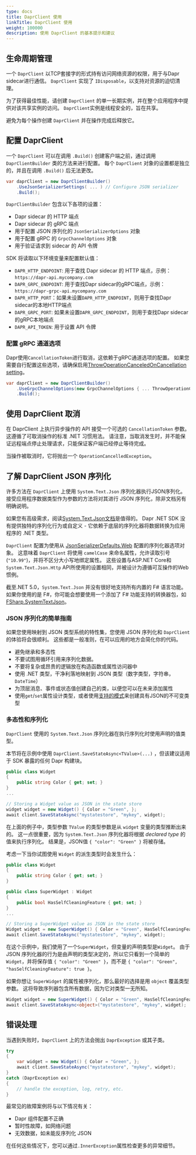```yaml
---
type: docs
title: DaprClient 使用
linkTitle: DaprClient 使用
weight: 100000
description: 使用 DaprClient 的基本提示和建议
---
```


## 生命周期管理

一个 `DaprClient` 以TCP套接字的形式持有访问网络资源的权限，用于与Dapr sidecar进行通信。 `DaprClient` 实现了 `IDisposable`，以支持对资源的迫切清理。

为了获得最佳性能，请创建 `DaprClient` 的单一长期实例，并在整个应用程序中提供对该共享实例的访问。 `DaprClient`实例是线程安全的，旨在共享。

避免为每个操作创建 `DaprClient` 并在操作完成后释放它。

## 配置 DaprClient

一个 `DaprClient` 可以在调用 `.Build()` 创建客户端之前，通过调用 `DaprClientBuilder` 类的方法来进行配置。 每个 `DaprClient` 对象的设置都是独立的，并且在调用 `.Build()` 后无法更改。

```C#
var daprClient = new DaprClientBuilder()
    .UseJsonSerializerSettings( ... ) // Configure JSON serializer
    .Build();
```

`DaprClientBuilder` 包含以下各项的设置：

- Dapr sidecar 的 HTTP 端点
- Dapr sidecar 的 gRPC 端点
- 用于配置 JSON 序列化的 `JsonSerializerOptions` 对象
- 用于配置 gRPC 的 `GrpcChannelOptions` 对象
- 用于验证请求到 sidecar 的 API 令牌

SDK 将读取以下环境变量来配置默认值：

- `DAPR_HTTP_ENDPOINT`: 用于查找 Dapr sidecar 的 HTTP 端点，示例：`https://dapr-api.mycompany.com`
- `DAPR_GRPC_ENDPOINT`: 用于查找Dapr sidecar的gRPC端点，示例：`https://dapr-grpc-api.mycompany.com`
- `DAPR_HTTP_PORT`：如果未设置`DAPR_HTTP_ENDPOINT`，则用于查找Dapr sidecar的本地HTTP端点
- `DAPR_GRPC_PORT`: 如果未设置`DAPR_GRPC_ENDPOINT`，则用于查找Dapr sidecar的gRPC本地端点
- `DAPR_API_TOKEN`: 用于设置 API 令牌

### 配置 gRPC 通道选项

Dapr使用`CancellationToken`进行取消，这依赖于gRPC通道选项的配置。 如果您需要自行配置这些选项，请确保启用[ThrowOperationCanceledOnCancellation setting](https://grpc.github.io/grpc/csharp-dotnet/api/Grpc.Net.Client.GrpcChannelOptions.html#Grpc_Net_Client_GrpcChannelOptions_ThrowOperationCanceledOnCancellation)。

```C#
var daprClient = new DaprClientBuilder()
    .UseGrpcChannelOptions(new GrpcChannelOptions { ... ThrowOperationCanceledOnCancellation = true })
    .Build();
```

## 使用 DaprClient 取消

在 DaprClient 上执行异步操作的 API 接受一个可选的 `CancellationToken` 参数。 这遵循了可取消操作的标准 .NET 习惯用法。 请注意，当取消发生时，并不能保证远程端点停止处理请求，只能保证客户端已经停止等待完成。

当操作被取消时，它将抛出一个 `OperationCancelledException`。

## 了解 DaprClient JSON 序列化

许多方法在 `DaprClient` 上使用 `System.Text.Json` 序列化器执行JSON序列化。 接受应用程序数据类型作为参数的方法将对其进行 JSON 序列化，除非文档另有明确说明。

如果您有高级需求，阅读[System.Text.Json文档](https://docs.microsoft.com/zh-cn/dotnet/standard/serialization/system-text-json-overview)是值得的。 Dapr .NET SDK 没有提供独特的序列化行为或自定义 - 它依赖于底层的序列化器将数据转换为应用程序的 .NET 类型。

`DaprClient` 配置为使用从 [JsonSerializerDefaults.Web](https://docs.microsoft.com/zh-cn/dotnet/api/system.text.json.jsonserializerdefaults?view=net-5.0) 配置的序列化器选项对象。 这意味着 `DaprClient` 将使用 `camelCase` 来命名属性，允许读取引号 (`"10.99"`)，并将不区分大小写地绑定属性。 这些设置与ASP.NET Core和`System.Text.Json.Http` API所使用的设置相同，并被设计为遵循可互操作的Web惯例。

截至.NET 5.0，`System.Text.Json` 并没有很好地支持所有内置的 F# 语言功能。 如果你使用的是 F#，你可能会想要使用一个添加了 F# 功能支持的转换器包，如 [FSharp.SystemTextJson](https://github.com/Tarmil/FSharp.SystemTextJson)。

### JSON 序列化的简单指南

如果您使用映射到 JSON 类型系统的特性集，您使用 JSON 序列化和 `DaprClient` 的体验将会很顺利。 这些都是一般准则，在可以应用的地方会简化你的代码。

- 避免继承和多态性
- 不要试图用循环引用来序列化数据。
- 不要将复杂或昂贵的逻辑放在构造函数或属性访问器中
- 使用 .NET 类型，干净利落地映射到 JSON 类型（数字类型，字符串，`DateTime`）
- 为顶层消息、事件或状态值创建自己的类，以便您可以在未来添加属性
- 使用`get`/`set`属性设计类型，或者使用[支持的模式](https://docs.microsoft.com/zh-cn/dotnet/standard/serialization/system-text-json-immutability?pivots=dotnet-5-0)来创建具有JSON的不可变类型

### 多态性和序列化

`DaprClient` 使用的 `System.Text.Json` 序列化器在执行序列化时使用声明的值类型。

本节将在示例中使用 `DaprClient.SaveStateAsync<TValue>(...)` ，但该建议适用于 SDK 暴露的任何 Dapr 构建块。

```C#
public class Widget
{
    public string Color { get; set; }
}
...

// Storing a Widget value as JSON in the state store
widget widget = new Widget() { Color = "Green", };
await client.SaveStateAsync("mystatestore", "mykey", widget);
```

在上面的例子中，类型参数 `TValue` 的类型参数是从 `widget` 变量的类型推断出来的。 这一点很重要，因为 `System.Text.Json` 序列化器将根据 _declared type_ 的值来执行序列化。 结果是，JSON值 `{ "color": "Green" }` 将被存储。

考虑一下当你试图使用 `Widget` 的派生类型时会发生什么：

```C#
public class Widget
{
    public string Color { get; set; }
}

public class SuperWidget : Widget
{
    public bool HasSelfCleaningFeature { get; set; }
}
...

// Storing a SuperWidget value as JSON in the state store
Widget widget = new SuperWidget() { Color = "Green", HasSelfCleaningFeature = true, };
await client.SaveStateAsync("mystatestore", "mykey", widget);
```

在这个示例中，我们使用了一个`SuperWidget`，但变量的声明类型是`Widget`。 由于 JSON 序列化器的行为是由声明的类型决定的，所以它只看到一个简单的 `Widget`，并将保存值 `{ "color": "Green" }`，而不是 `{ "color": "Green", "hasSelfCleaningFeature": true }`。

如果你想让 `SuperWidget` 的属性被序列化，那么最好的选择是用 `object` 覆盖类型参数。 这将导致序列器包含所有数据，因为它对类型一无所知。

```C#
Widget widget = new SuperWidget() { Color = "Green", HasSelfCleaningFeature = true, };
await client.SaveStateAsync<object>("mystatestore", "mykey", widget);
```

## 错误处理

当遇到失败时，`DaprClient` 上的方法会抛出 `DaprException` 或其子类。

```C#
try
{
    var widget = new Widget() { Color = "Green", };
    await client.SaveStateAsync("mystatestore", "mykey", widget);
}
catch (DaprException ex)
{
    // handle the exception, log, retry, etc.
}
```

最常见的故障案例将与以下情况有关：

- Dapr 组件配置不正确
- 暂时性故障，如网络问题
- 无效数据，如未能反序列化 JSON

在任何这些情况下，您可以通过`.InnerException`属性检查更多的异常细节。

